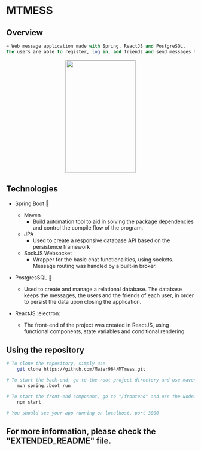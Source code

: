 # MTMESS 
## Overview

~~~sql
~ Web message application made with Spring, ReactJS and PostgreSQL.
The users are able to register, log in, add friends and send messages trough websockets. 
~~~

<img style="border:1px solid black; display:block; margin-left:auto; margin-right:auto"
     src="https://user-images.githubusercontent.com/71098304/172190269-79f64853-b68d-4ff8-9d98-00681b9689b6.png" width=184 height=301>
    


## Technologies

- Spring Boot :leaves:
    - Maven
      - Build automation tool to aid in solving the package dependencies and control the compile flow of the program.
    - JPA
      - Used to create a responsive database API based on the persistence framework
    - SockJS Websocket
      - Wrapper for the basic chat functionalities, using sockets. Message routing was handled by a built-in broker. 
- PostgresSQL :elephant:
  - Used to create and manage a relational database. The database keeps the messages, the users and the friends of each user, in order to persist the data upon closing the application.
  
- ReactJS :electron:
  - The front-end of the project was created in ReactJS, using functional components, state variables and conditional rendering. 


## Using the repository

~~~bash
# To clone the repository, simply use
    git clone https://github.com/Maier964/MTmess.git

# To start the back-end, go to the root project directory and use maven
    mvn spring::boot run

# To start the front-end component, go to "/frontend" and use the NodeJs packet manager
    npm start

# You should see your app running on localhost, port 3000
~~~


## For more information, please check the "EXTENDED_README" file.
